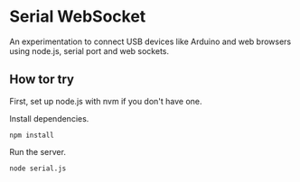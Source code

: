 # Serial WebSocket

An experimentation to connect USB devices like Arduino and web browsers using node.js, serial port and web sockets.

## How tor try

First, set up node.js with nvm if you don't have one.

Install dependencies.

    npm install

Run the server.

    node serial.js

